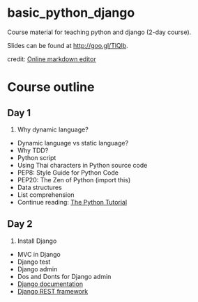 basic_python_django
===================

Course material for teaching python and django (2-day course).

Slides can be found at <http://goo.gl/TlQlb>.

credit: [Online markdown editor](http://markable.in/editor/)

Course outline
===============

Day 1
-----
 1. Why dynamic language?
 -  Dynamic language vs static language?
 -  Why TDD?
 -  Python script
 -  Using Thai characters in Python source code
 -  PEP8: Style Guide for Python Code
 -  PEP20: The Zen of Python (import this)
 -  Data structures
 -  List comprehension
 -  Continue reading: [The Python Tutorial](http://docs.python.org/2/tutorial/)

Day 2
-----
 1. Install Django
 -  MVC in Django
 -  Django test
 -  Django admin
 -  Dos and Donts for Django admin
 -  [Django documentation](https://docs.djangoproject.com/en/1.7/)
 -  [Django REST framework](http://www.django-rest-framework.org/)

